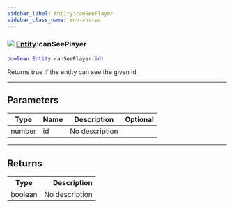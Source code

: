 ```yaml
---
sidebar_label: Entity:canSeePlayer
sidebar_class_name: env-shared
---
```


### ![](/img/wiki/shared.png) [Entity](../entity/README.md):canSeePlayer

```lua
boolean Entity:canSeePlayer(id)
```

Returns true if the entity can see the given id<br/>

-----------------
## Parameters

| Type   | Name | Description | Optional |
| ------ | ---- | ----------- | -------: |
| number | id | No description |   |

-----------------
## Returns

| Type   | Description |
| ------ | ----------: |
| boolean | No description |
